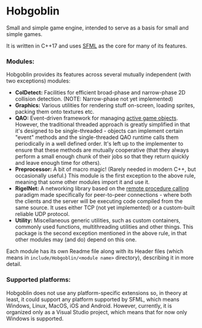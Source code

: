 # Hobgoblin 

Small and simple game engine, intended to serve as a basis for small and simple games.

It is written in C++17 and uses [SFML](https://www.sfml-dev.org/) as the core for many of its features.

### Modules:
Hobgoblin provides its features across several mutually independent (with two exceptions) modules:

 - **ColDetect:** Facilities for efficient broad-phase and narrow-phase 2D collision detection. (NOTE: Narrow-phase not
 yet implemented)
 - **Graphics:** Various utilities for rendering stuff on-screen, loading sprites, packing them onto textures etc.
 - **QAO:** Event-driven framework for managing [active game objects](https://en.wikipedia.org/wiki/Active_object). 
 However, the traditional threaded approach is greatly simplified  in that it's designed to be single-threaded - 
 objects can implement certain "event" methods and the single-threaded QAO runtime calls them periodically in a well 
 defined order. It's left up to the implementer to ensure that these methods are mutually cooperative (that they always
 perform a small enough chunk of their jobs so that they return quickly and leave enough time for others).
 - **Preprocessor:** A bit of macro magic! (Rarely needed in modern C++, but occasionally useful.) This module is the
 first exception to the above rule, meaning that some other modules import it and use it.
 - **RigelNet:** A networking library based on the 
 [remote procedure calling](https://en.wikipedia.org/wiki/Remote_procedure_call) paradigm made specifically for 
 peer-to-peer connections - where both the clients and the server will be executing code compiled from the same source.
 It uses either TCP (not yet implemented) or a custom-built reliable UDP protocol.
 - **Utility:** Miscellaneous generic utilities, such as custom containers, commonly used functions, multithreading
 utilities and other things. This package is the second exception mentioned in the above rule, in that other modules 
 may (and do) depend on this one.
 
Each module has its own Readme file along with its Header files (which means in `include/Hobgoblin/<module name>` 
directory), describing it in more detail.
 
### Supported platforms:
Hobgoblin does not use any platform-specific extensions so, in theory at least, it could support any platform supported
by SFML, which means Windows, Linux, MacOS, iOS and Android. However, currently, it is organized only as a Visual 
Studio project, which means that for now only Windows is supported.